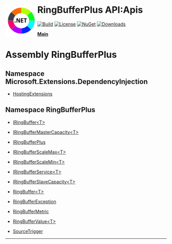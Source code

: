 # <img align="left" width="100" height="100" src="../images/icon.png">RingBufferPlus API:Apis 

[![Build](https://github.com/FRACerqueira/RingBufferPlus/workflows/Build/badge.svg)](https://github.com/FRACerqueira/RingBufferPlus/actions/workflows/build.yml)
[![License](https://img.shields.io/badge/License-MIT-brightgreen.svg)](https://github.com/FRACerqueira/RingBufferPlus/blob/master/LICENSE)
[![NuGet](https://img.shields.io/nuget/v/RingBufferPlus)](https://www.nuget.org/packages/RingBufferPlus/)
[![Downloads](https://img.shields.io/nuget/dt/RingBufferPlus)](https://www.nuget.org/packages/RingBufferPlus/)

[**Main**](../index.md#table-of-contents)

# Assembly RingBufferPlus

## Namespace Microsoft.Extensions.DependencyInjection

- [HostingExtensions](./microsoft.extensions.dependencyinjection.hostingextensions.md)

## Namespace RingBufferPlus

- [IRingBuffer&lt;T&gt;](./ringbufferplus.iringbuffer-1.md)

- [IRingBufferMasterCapacity&lt;T&gt;](./ringbufferplus.iringbuffermastercapacity-1.md)

- [IRingBufferPlus](./ringbufferplus.iringbufferplus.md)

- [IRingBufferScaleMax&lt;T&gt;](./ringbufferplus.iringbufferscalemax-1.md)

- [IRingBufferScaleMin&lt;T&gt;](./ringbufferplus.iringbufferscalemin-1.md)

- [IRingBufferService&lt;T&gt;](./ringbufferplus.iringbufferservice-1.md)

- [IRingBufferSlaveCapacity&lt;T&gt;](./ringbufferplus.iringbufferslavecapacity-1.md)

- [RingBuffer&lt;T&gt;](./ringbufferplus.ringbuffer-1.md)

- [RingBufferException](./ringbufferplus.ringbufferexception.md)

- [RingBufferMetric](./ringbufferplus.ringbuffermetric.md)

- [RingBufferValue&lt;T&gt;](./ringbufferplus.ringbuffervalue-1.md)

- [SourceTrigger](./ringbufferplus.sourcetrigger.md)


- - -
